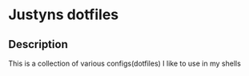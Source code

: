 Justyns dotfiles
=================

Description
-----------
This is a collection of various configs(dotfiles) I like to use in my shells
